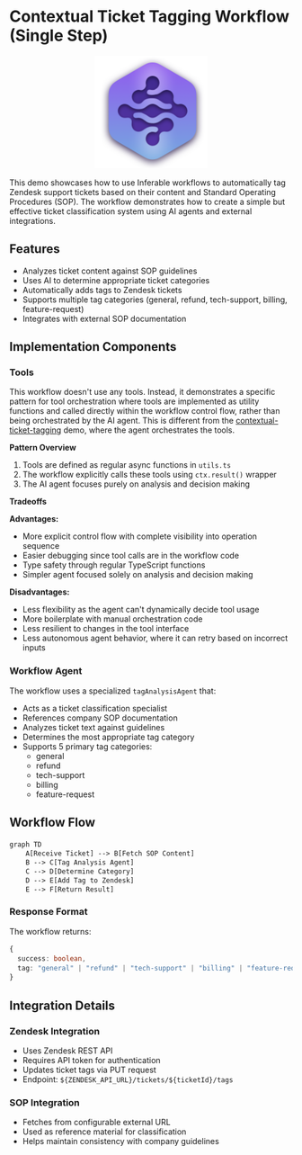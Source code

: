 # Contextual Ticket Tagging Workflow (Single Step)

<div align="center">
<img src="./../../assets/logo.png" alt="Inferable Logo" width="200" />
</div>

This demo showcases how to use Inferable workflows to automatically tag Zendesk support tickets based on their content and Standard Operating Procedures (SOP). The workflow demonstrates how to create a simple but effective ticket classification system using AI agents and external integrations.

## Features

- Analyzes ticket content against SOP guidelines
- Uses AI to determine appropriate ticket categories
- Automatically adds tags to Zendesk tickets
- Supports multiple tag categories (general, refund, tech-support, billing, feature-request)
- Integrates with external SOP documentation

## Implementation Components

### Tools

This workflow doesn't use any tools. Instead, it demonstrates a specific pattern for tool orchestration where tools are implemented as utility functions and called directly within the workflow control flow, rather than being orchestrated by the AI agent. This is different from the [contextual-ticket-tagging](../contextual-ticket-tagging) demo, where the agent orchestrates the tools.

**Pattern Overview**

1. Tools are defined as regular async functions in `utils.ts`
2. The workflow explicitly calls these tools using `ctx.result()` wrapper
3. The AI agent focuses purely on analysis and decision making

**Tradeoffs**

**Advantages:**

- More explicit control flow with complete visibility into operation sequence
- Easier debugging since tool calls are in the workflow code
- Type safety through regular TypeScript functions
- Simpler agent focused solely on analysis and decision making

**Disadvantages:**

- Less flexibility as the agent can't dynamically decide tool usage
- More boilerplate with manual orchestration code
- Less resilient to changes in the tool interface
- Less autonomous agent behavior, where it can retry based on incorrect inputs

### Workflow Agent

The workflow uses a specialized `tagAnalysisAgent` that:

- Acts as a ticket classification specialist
- References company SOP documentation
- Analyzes ticket text against guidelines
- Determines the most appropriate tag category
- Supports 5 primary tag categories:
  - general
  - refund
  - tech-support
  - billing
  - feature-request

## Workflow Flow

```mermaid
graph TD
    A[Receive Ticket] --> B[Fetch SOP Content]
    B --> C[Tag Analysis Agent]
    C --> D[Determine Category]
    D --> E[Add Tag to Zendesk]
    E --> F[Return Result]
```

### Response Format

The workflow returns:

```typescript
{
  success: boolean,
  tag: "general" | "refund" | "tech-support" | "billing" | "feature-request"
}
```

## Integration Details

### Zendesk Integration

- Uses Zendesk REST API
- Requires API token for authentication
- Updates ticket tags via PUT request
- Endpoint: `${ZENDESK_API_URL}/tickets/${ticketId}/tags`

### SOP Integration

- Fetches from configurable external URL
- Used as reference material for classification
- Helps maintain consistency with company guidelines
